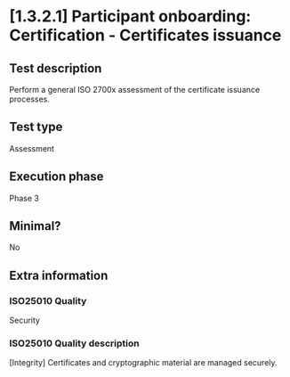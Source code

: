 
# [1.3.2.1] Participant onboarding: Certification - Certificates issuance
 
## Test description
Perform a general ISO 2700x assessment of the certificate issuance processes.
 
## Test type
Assessment
 
## Execution phase
Phase 3
 
## Minimal?
No
 
## Extra information
### ISO25010 Quality
Security
### ISO25010 Quality description
[Integrity] Certificates and cryptographic material are managed securely.
    